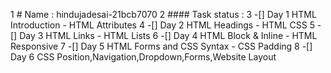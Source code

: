 1  # Name : hindujadesai-21bcb7070
2  #### Task status :
3  -[] Day 1 HTML Introduction - HTML Attributes
4  -[] Day 2 HTML Headings - HTML CSS
5  -[] Day 3 HTML Links - HTML Lists
6  -[] Day 4 HTML Block & Inline - HTML Responsive 
7  -[] Day 5 HTML Forms and CSS Syntax - CSS Padding
8  -[] Day 6 CSS Position,Navigation,Dropdown,Forms,Website Layout 
